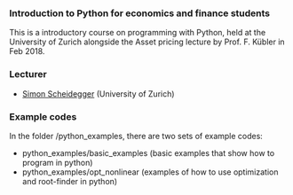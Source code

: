 ### Introduction to Python for economics and finance students

This is a introductory course on programming with Python, held at the 
University of Zurich alongside the Asset pricing lecture by Prof. F. Kübler in Feb 2018.

### Lecturer
* [Simon Scheidegger](https://sites.google.com/site/simonscheidegger/) (University of Zurich)

### Example codes

In the folder /python_examples, there are two sets of example codes:
+ python_examples/basic_examples (basic examples that show how to program in python)
+ python_examples/opt_nonlinear (examples of how to use optimization and root-finder in python)


